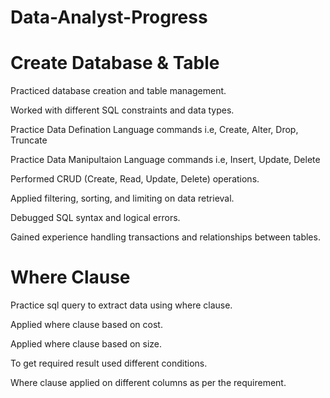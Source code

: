 # Data-Analyst-Progress

# Create Database & Table
Practiced database creation and table management.

Worked with different SQL constraints and data types.

Practice Data Defination Language commands i.e, Create, Alter, Drop, Truncate

Practice Data Manipultaion Language commands i.e, Insert, Update, Delete

Performed CRUD (Create, Read, Update, Delete) operations.

Applied filtering, sorting, and limiting on data retrieval.

Debugged SQL syntax and logical errors.

Gained experience handling transactions and relationships between tables.


# Where Clause
Practice sql query to extract data using where clause.

Applied where clause based on cost.

Applied where clause based on size.

To get required result used different conditions.

Where clause applied on different columns as per the requirement.
